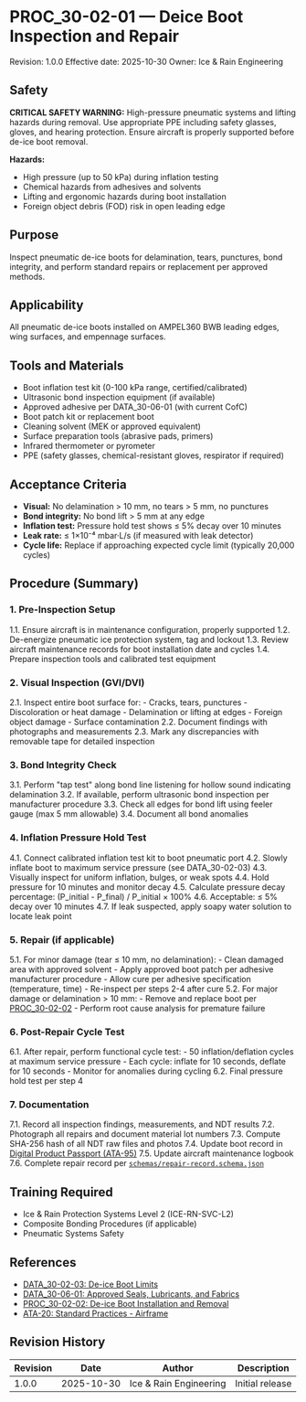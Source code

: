 # PROC_30-02-01 — Deice Boot Inspection and Repair
Revision: 1.0.0
Effective date: 2025-10-30
Owner: Ice & Rain Engineering

## Safety

**CRITICAL SAFETY WARNING:** High-pressure pneumatic systems and lifting hazards during removal. Use appropriate PPE including safety glasses, gloves, and hearing protection. Ensure aircraft is properly supported before de-ice boot removal.

**Hazards:**
- High pressure (up to 50 kPa) during inflation testing
- Chemical hazards from adhesives and solvents
- Lifting and ergonomic hazards during boot installation
- Foreign object debris (FOD) risk in open leading edge

## Purpose

Inspect pneumatic de-ice boots for delamination, tears, punctures, bond integrity, and perform standard repairs or replacement per approved methods.

## Applicability

All pneumatic de-ice boots installed on AMPEL360 BWB leading edges, wing surfaces, and empennage surfaces.

## Tools and Materials

- Boot inflation test kit (0-100 kPa range, certified/calibrated)
- Ultrasonic bond inspection equipment (if available)
- Approved adhesive per DATA_30-06-01 (with current CofC)
- Boot patch kit or replacement boot
- Cleaning solvent (MEK or approved equivalent)
- Surface preparation tools (abrasive pads, primers)
- Infrared thermometer or pyrometer
- PPE (safety glasses, chemical-resistant gloves, respirator if required)

## Acceptance Criteria

- **Visual:** No delamination > 10 mm, no tears > 5 mm, no punctures
- **Bond integrity:** No bond lift > 5 mm at any edge
- **Inflation test:** Pressure hold test shows ≤ 5% decay over 10 minutes
- **Leak rate:** ≤ 1×10⁻⁴ mbar·L/s (if measured with leak detector)
- **Cycle life:** Replace if approaching expected cycle limit (typically 20,000 cycles)

## Procedure (Summary)

### 1. Pre-Inspection Setup
1.1. Ensure aircraft is in maintenance configuration, properly supported
1.2. De-energize pneumatic ice protection system, tag and lockout
1.3. Review aircraft maintenance records for boot installation date and cycles
1.4. Prepare inspection tools and calibrated test equipment

### 2. Visual Inspection (GVI/DVI)
2.1. Inspect entire boot surface for:
     - Cracks, tears, punctures
     - Discoloration or heat damage
     - Delamination or lifting at edges
     - Foreign object damage
     - Surface contamination
2.2. Document findings with photographs and measurements
2.3. Mark any discrepancies with removable tape for detailed inspection

### 3. Bond Integrity Check
3.1. Perform "tap test" along bond line listening for hollow sound indicating delamination
3.2. If available, perform ultrasonic bond inspection per manufacturer procedure
3.3. Check all edges for bond lift using feeler gauge (max 5 mm allowable)
3.4. Document all bond anomalies

### 4. Inflation Pressure Hold Test
4.1. Connect calibrated inflation test kit to boot pneumatic port
4.2. Slowly inflate boot to maximum service pressure (see DATA_30-02-03)
4.3. Visually inspect for uniform inflation, bulges, or weak spots
4.4. Hold pressure for 10 minutes and monitor decay
4.5. Calculate pressure decay percentage: (P_initial - P_final) / P_initial × 100%
4.6. Acceptable: ≤ 5% decay over 10 minutes
4.7. If leak suspected, apply soapy water solution to locate leak point

### 5. Repair (if applicable)
5.1. For minor damage (tear ≤ 10 mm, no delamination):
     - Clean damaged area with approved solvent
     - Apply approved boot patch per adhesive manufacturer procedure
     - Allow cure per adhesive specification (temperature, time)
     - Re-inspect per steps 2-4 after cure
5.2. For major damage or delamination > 10 mm:
     - Remove and replace boot per [PROC_30-02-02](PROC_30-02-02_Deice-Boot-Installation-Removal.md)
     - Perform root cause analysis for premature failure

### 6. Post-Repair Cycle Test
6.1. After repair, perform functional cycle test:
     - 50 inflation/deflation cycles at maximum service pressure
     - Each cycle: inflate for 10 seconds, deflate for 10 seconds
     - Monitor for anomalies during cycling
6.2. Final pressure hold test per step 4

### 7. Documentation
7.1. Record all inspection findings, measurements, and NDT results
7.2. Photograph all repairs and document material lot numbers
7.3. Compute SHA-256 hash of all NDT raw files and photos
7.4. Update boot record in [Digital Product Passport (ATA-95)](../../../O-OPERATING_SYSTEMS/ATA_95-DIGITAL_PRODUCT_PASSPORT/)
7.5. Update aircraft maintenance logbook
7.6. Complete repair record per [`schemas/repair-record.schema.json`](../schemas/repair-record.schema.json)

## Training Required

- Ice & Rain Protection Systems Level 2 (ICE-RN-SVC-L2)
- Composite Bonding Procedures (if applicable)
- Pneumatic Systems Safety

## References

- [DATA_30-02-03: De-ice Boot Limits](DATA_30-02-03_Deice-Boot-Limits.csv)
- [DATA_30-06-01: Approved Seals, Lubricants, and Fabrics](../06-MATERIALS_M_AND_P/DATA_30-06-01_Approved-Seals-Lubricants-And-Fabrics.csv)
- [PROC_30-02-02: De-ice Boot Installation and Removal](PROC_30-02-02_Deice-Boot-Installation-Removal.md)
- [ATA-20: Standard Practices - Airframe](../../../A-AIRFRAME/ATA_20-STANDARD_PRACTICES/)

## Revision History

| Revision | Date       | Author                 | Description             |
|----------|------------|------------------------|-------------------------|
| 1.0.0    | 2025-10-30 | Ice & Rain Engineering | Initial release         |
